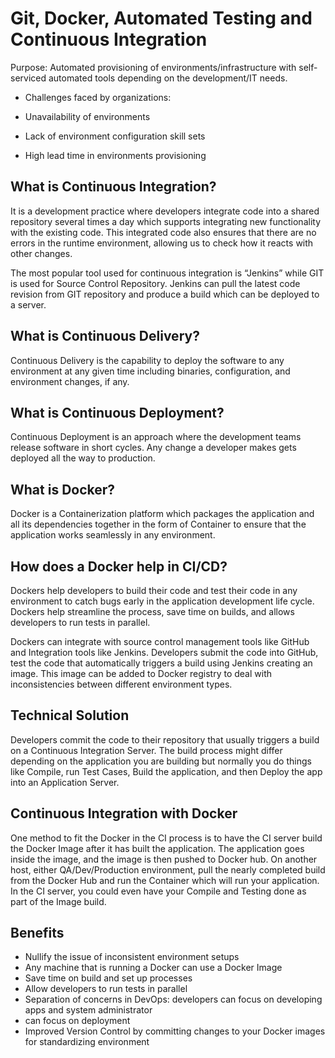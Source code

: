 # Git, Docker, Automated Testing and Continuous Integration

Purpose: Automated provisioning of environments/infrastructure with self-serviced automated tools depending on the development/IT needs.

* Challenges faced by organizations:

* Unavailability of environments
* Lack of environment configuration skill sets
* High lead time in environments provisioning

## What is Continuous Integration?

It is a development practice where developers integrate code into a shared repository several times a day which supports integrating new functionality with the existing code. This integrated code also ensures that there are no errors in the runtime environment, allowing us to check how it reacts with other changes.

The most popular tool used for continuous integration is “Jenkins” while GIT is used for Source Control Repository. Jenkins can pull the latest code revision from GIT repository and produce a build which can be deployed to a server.

## What is Continuous Delivery?

Continuous Delivery is the capability to deploy the software to any environment at any given time including binaries, configuration, and environment changes, if any.

## What is Continuous Deployment?

Continuous Deployment is an approach where the development teams release software in short cycles. Any change a developer makes gets deployed all the way to production.

## What is Docker?

Docker is a Containerization platform which packages the application and all its dependencies together in the form of Container to ensure that the application works seamlessly in any environment.

## How does a Docker help in CI/CD?

Dockers help developers to build their code and test their code in any environment to catch bugs early in the application development life cycle. Dockers help streamline the process, save time on builds, and allows developers to run tests in parallel.

Dockers can integrate with source control management tools like GitHub and Integration tools like Jenkins. Developers submit the code into GitHub, test the code that automatically triggers a build using Jenkins creating an image. This image can be added to Docker registry to deal with inconsistencies between different environment types.

## Technical Solution

Developers commit the code to their repository that usually triggers a build on a Continuous Integration Server. The build process might differ depending on the application you are building but normally you do things like Compile, run Test Cases, Build the application, and then Deploy the app into an Application Server.

## Continuous Integration with Docker

One method to fit the Docker in the CI process is to have the CI server build the Docker Image after it has built the application. The application goes inside the image, and the image is then pushed to Docker hub. On another host, either QA/Dev/Production environment, pull the nearly completed build from the Docker Hub and run the Container which will run your application. In the CI server, you could even have your Compile and Testing done as part of the Image build.

## Benefits
* Nullify the issue of inconsistent environment setups
* Any machine that is running a Docker can use a Docker Image
* Save time on build and set up processes
* Allow developers to run tests in parallel
* Separation of concerns in DevOps: developers can focus on developing apps and system administrator
* can focus on deployment
* Improved Version Control by committing changes to your Docker images for standardizing environment
